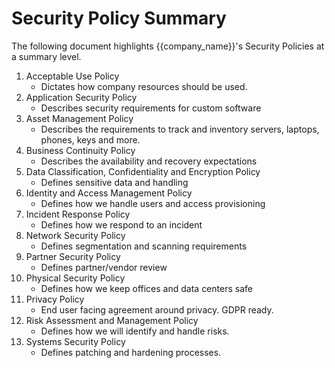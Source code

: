 # Security Policy Summary

The following document highlights {{company_name}}'s Security Policies at a summary level.

1. Acceptable Use Policy
    * Dictates how company resources should be used.
1. Application Security Policy
    * Describes security requirements for custom software
1. Asset Management Policy
    * Describes the requirements to track and inventory servers, laptops, phones, keys and more.
1. Business Continuity Policy
    * Describes the availability and recovery expectations
1. Data Classification, Confidentiality and Encryption Policy
    * Defines sensitive data and handling
1. Identity and Access Management Policy
    * Defines how we handle users and access provisioning
1. Incident Response Policy
    * Defines how we respond to an incident
1. Network Security Policy
    * Defines segmentation and scanning requirements
1. Partner Security Policy
    * Defines partner/vendor review
1. Physical Security Policy
    * Defines how we keep offices and data centers safe
1. Privacy Policy
    * End user facing agreement around privacy.  GDPR ready.
1. Risk Assessment and Management Policy
    * Defines how we will identify and handle risks.
1. Systems Security Policy
    * Defines patching and hardening processes.
